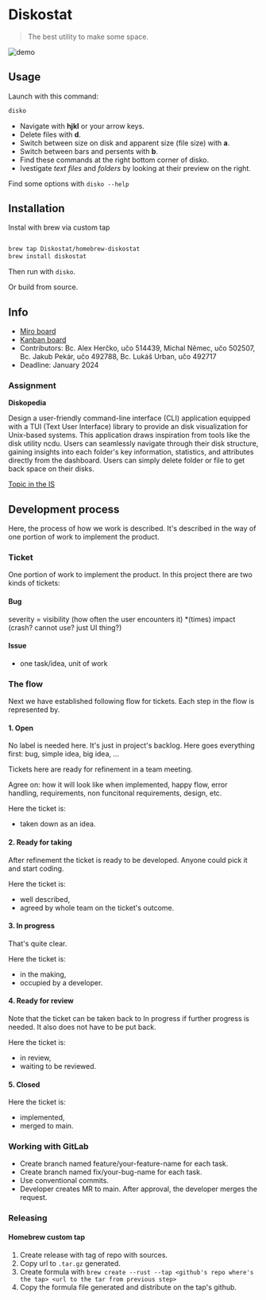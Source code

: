 # Diskostat

> The best utility to make some space.

![demo](docs/assets/demo.gif)


## Usage

Launch with this command:

``` bash
disko
```

 - Navigate with **hjkl** or your arrow keys.
 - Delete files with **d**.
 - Switch between size on disk and apparent size (file size) with **a**.
 - Switch between bars and persents with **b**.
 - Find these commands at the right bottom corner of disko.
 - Ivestigate *text files* and *folders* by looking at their preview on the right.

Find some options with `disko --help`

## Installation

Instal with brew via custom tap

``` bash

brew tap Diskostat/homebrew-diskostat
brew install diskostat

```

Then run with `disko`.

Or build from source.

## Info

- [Miro board](https://miro.com/app/board/uXjVNSZVn78=/)
- [Kanban board](https://gitlab.fi.muni.cz/xhercko/diskostat/-/boards)
- Contributors: Bc. Alex Herčko, učo 514439, Michal Němec, učo 502507,
  Bc. Jakub Pekár, učo 492788, Bc. Lukáš Urban, učo 492717
- Deadline: January 2024


### Assignment

**Diskopedia**

Design a user-friendly command-line interface (CLI) application
equipped with a TUI (Text User Interface) library to provide an disk
visualization for Unix-based systems. This application draws
inspiration from tools like the disk utility ncdu. Users can
seamlessly navigate through their disk structure, gaining insights
into each folder's key information, statistics, and attributes
directly from the dashboard. Users can simply delete folder or file to
get back space on their disks.

[Topic in the IS](https://is.muni.cz/auth/rozpis/tema?fakulta=1433;kod=PV281;predmet=1554254;sorter=vedouci;balik=497045;tema=498496;uplne_info=1;obdobi=9223)

## Development process

Here, the process of how we work is described. It's described in the way
of one portion of work to implement the product.

### Ticket

One portion of work to implement the product. In this project there
are two kinds of tickets:

#### Bug

severity = visibility (how often the user encounters it) *(times) impact (crash? cannot use? just UI thing?)
<!-- resource: https://sqa.stackexchange.com/a/7548 -->


#### Issue

- one task/idea, unit of work

### The flow

Next we have established following flow for tickets.
Each step in the flow is represented by.

#### 1. Open

No label is needed here. It's just in project's backlog. Here goes
everything first: bug, simple idea, big idea, ...

Tickets here are ready for refinement in a team meeting.

Agree on: how it will look like when implemented, happy flow, error
handling, requirements, non funcitonal requirements, design, etc.

Here the ticket is:
- taken down as an idea.

#### 2. Ready for taking

After refinement the ticket is ready to be developed. Anyone could pick it
and start coding.

Here the ticket is:
- well described,
- agreed by whole team on the ticket's outcome.

#### 3. In progress

That's quite clear.

Here the ticket is:
- in the making,
- occupied by a developer.

#### 4. Ready for review

Note that the ticket can be taken back to In progress if further
progress is needed. It also does not have to be put back.

Here the ticket is:
- in review,
- waiting to be reviewed.

#### 5. Closed

Here the ticket is:
- implemented,
- merged to main.


### Working with GitLab

- Create branch named feature/your-feature-name for each task.
- Create branch named fix/your-bug-name for each task.
- Use conventional commits.
- Developer creates MR to main. After approval, the developer merges the request.

### Releasing

#### Homebrew custom tap

1. Create release with tag of repo with sources.
2. Copy url to `.tar.gz` generated.
3. Create formula with `brew create --rust --tap <github's repo where's the tap> <url to the tar from previous step>`
4. Copy the formula file generated and distribute on the tap's github.
